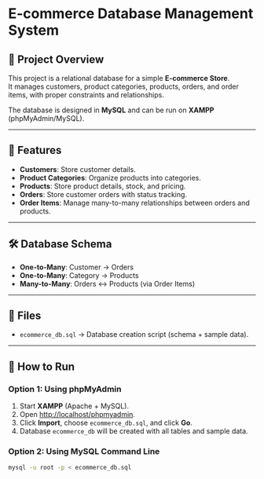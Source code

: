 # E-commerce Database Management System

## 📌 Project Overview
This project is a relational database for a simple **E-commerce Store**.  
It manages customers, product categories, products, orders, and order items, with proper constraints and relationships.  

The database is designed in **MySQL** and can be run on **XAMPP** (phpMyAdmin/MySQL).  

---

## 🎯 Features
- **Customers**: Store customer details.
- **Product Categories**: Organize products into categories.
- **Products**: Store product details, stock, and pricing.
- **Orders**: Store customer orders with status tracking.
- **Order Items**: Manage many-to-many relationships between orders and products.

---

## 🛠️ Database Schema
- **One-to-Many**: Customer → Orders  
- **One-to-Many**: Category → Products  
- **Many-to-Many**: Orders ↔ Products (via Order Items)

---

## 📂 Files
- `ecommerce_db.sql` → Database creation script (schema + sample data).  

---

## 🚀 How to Run

### Option 1: Using phpMyAdmin
1. Start **XAMPP** (Apache + MySQL).  
2. Open [http://localhost/phpmyadmin](http://localhost/phpmyadmin).  
3. Click **Import**, choose `ecommerce_db.sql`, and click **Go**.  
4. Database `ecommerce_db` will be created with all tables and sample data.  

### Option 2: Using MySQL Command Line
```bash
mysql -u root -p < ecommerce_db.sql
